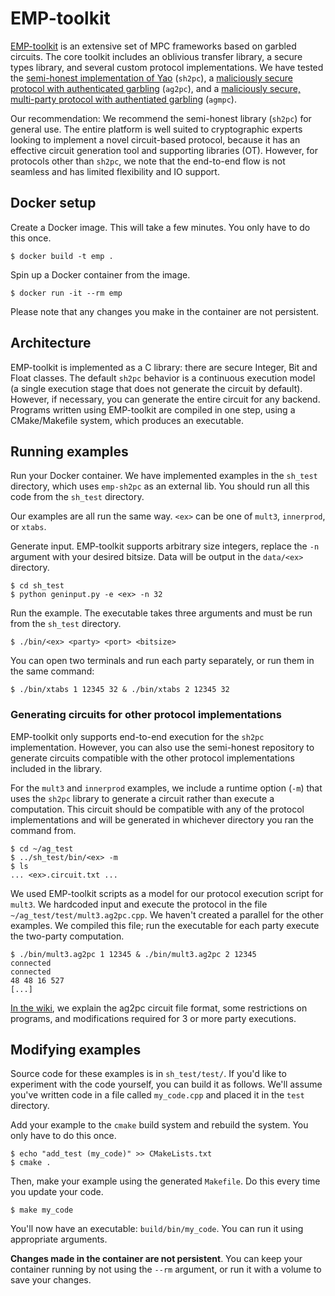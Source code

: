 # EMP-toolkit

[EMP-toolkit](https://github.com/emp-toolkit) is an extensive set of MPC frameworks based on garbled circuits. The core toolkit includes an oblivious transfer library, a secure types library, and several custom protocol implementations. We have tested the [semi-honest implementation of Yao](https://github.com/emp-toolkit/emp-sh2pc) (`sh2pc`), a [maliciously secure protocol with authenticated garbling](https://github.com/emp-toolkit/emp-ag2pc) (`ag2pc`), and a [maliciously secure, multi-party protocol with authentiated garbling](https://github.com/emp-toolkit/emp-agmpc) (`agmpc`).

Our recommendation: We recommend the semi-honest library (`sh2pc`) for general use. The entire platform is well suited to cryptographic experts looking to implement a novel circuit-based protocol, because it has an effective circuit generation tool and supporting libraries (OT). However, for protocols other than `sh2pc`, we note that the end-to-end flow is not seamless and has limited flexibility and IO support.


## Docker setup

Create a Docker image. This will take a few minutes. You only have to do this
once.
```
$ docker build -t emp .
```
Spin up a Docker container from the image. 
```
$ docker run -it --rm emp
```
Please note that any changes you make in the container are not persistent.

## Architecture

EMP-toolkit is implemented as a C library: there are secure Integer, Bit and Float classes. The default `sh2pc` behavior is a continuous execution model (a single execution stage that does not generate the circuit by default). However, if necessary, you can generate the entire circuit for any backend. Programs written using EMP-toolkit are compiled in one step, using a CMake/Makefile system, which produces an executable.

## Running examples

Run your Docker container. We have implemented examples in the `sh_test` directory, which uses `emp-sh2pc` as an external lib. You should run all this code from the `sh_test` directory. 

Our examples are all run the same way. `<ex>` can be one of `mult3`, `innerprod`, or `xtabs`.

Generate input. EMP-toolkit supports arbitrary size integers, replace the `-n` argument with your desired bitsize. Data will be output in the `data/<ex>` directory.

```
$ cd sh_test
$ python geninput.py -e <ex> -n 32
```

Run the example. The executable takes three arguments and must be run from the `sh_test` directory. 
```
$ ./bin/<ex> <party> <port> <bitsize>
```
You can open two terminals and run each party separately, or run them in the same command:
```
$ ./bin/xtabs 1 12345 32 & ./bin/xtabs 2 12345 32
```


### Generating circuits for other protocol implementations
EMP-toolkit only supports end-to-end execution for the `sh2pc` implementation. However,
you can also use the semi-honest repository to generate circuits compatible with the other
protocol implementations included in the library.

For the `mult3` and `innerprod` examples, we include a runtime option (`-m`) that 
uses the `sh2pc` library to generate a circuit rather than execute a computation. 
This circuit should be compatible with any of the protocol implementations and
will be generated in whichever directory you ran the command from.
```
$ cd ~/ag_test
$ ../sh_test/bin/<ex> -m
$ ls 
... <ex>.circuit.txt ...
```

We used EMP-toolkit scripts as a model for our protocol execution script for
`mult3`. We hardcoded input and execute the protocol in the file
`~/ag_test/test/mult3.ag2pc.cpp`. We haven't created a parallel for the other examples.
We compiled this file; run the executable for each party execute the two-party computation. 

```
$ ./bin/mult3.ag2pc 1 12345 & ./bin/mult3.ag2pc 2 12345
connected
connected
48 48 16 527
[...]
```

[In the wiki](https://github.com/MPC-SoK/frameworks/wiki/EMP-toolkit), we explain the ag2pc circuit file format, some restrictions on programs, and modifications required for 3 or more party executions.

## Modifying examples

Source code for these examples is in `sh_test/test/`. If you'd like to experiment with the code yourself, you can build it as follows. We'll assume you've written code in a file called `my_code.cpp` and placed it in the `test` directory.

Add your example to the `cmake` build system and rebuild the system. You only have to do this once.
```
$ echo "add_test (my_code)" >> CMakeLists.txt
$ cmake .
```
Then, make your example using the generated `Makefile`. Do this every time you update your code.
```
$ make my_code
```
You'll now have an executable: `build/bin/my_code`. You can run it using appropriate arguments.

__Changes made in the container are not persistent__. You can keep your container running by not using the `--rm` argument, or run it with a volume to save your changes.

